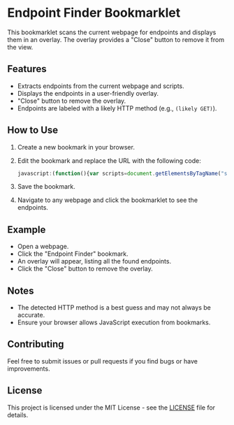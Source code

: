 # Endpoint Finder Bookmarklet

This bookmarklet scans the current webpage for endpoints and displays them in an overlay. The overlay provides a "Close" button to remove it from the view.

## Features

- Extracts endpoints from the current webpage and scripts.
- Displays the endpoints in a user-friendly overlay.
- "Close" button to remove the overlay.
- Endpoints are labeled with a likely HTTP method (e.g., `(likely GET)`).

## How to Use

1. Create a new bookmark in your browser.
2. Edit the bookmark and replace the URL with the following code:

    ```javascript
    javascript:(function(){var scripts=document.getElementsByTagName("script"),regex=/(?<=(\"|\'|\`))\/[a-zA-Z0-9_?&=\/\-\#\.]*(?=(\"|\'|\`))/g,results=new Set;function fetchAndExtract(e){""!==e&&fetch(e).then(function(e){return e.text()}).then(function(e){for(var t=e.matchAll(regex),r=0;r<t.length;r++)results.add({endpoint:t[r][0],method:"(likely GET)"})}).catch(function(e){console.error("An error occurred:",e)})}for(var i=0;i<scripts.length;i++)fetchAndExtract(scripts[i].src);var pageContent=document.documentElement.outerHTML,matches=pageContent.matchAll(regex);for(const match of matches)results.add({endpoint:match[0],method:"(likely GET)"});function displayResults(){var e=document.createElement("div");e.style.position="fixed",e.style.top="0",e.style.left="0",e.style.width="100%",e.style.height="100%",e.style.padding="20px",e.style.backgroundColor="rgba(0,0,0,0.8)",e.style.color="#fff",e.style.overflowY="auto",e.style.zIndex="9999";var t=document.createElement("div");t.style.maxWidth="800px",t.style.margin="0 auto",t.style.backgroundColor="#333",t.style.padding="20px",t.style.borderRadius="8px",t.style.textAlign="left";var closeBtn=document.createElement("button");closeBtn.textContent="Close",closeBtn.style.position="fixed",closeBtn.style.top="10px",closeBtn.style.right="10px",closeBtn.style.padding="10px",closeBtn.style.backgroundColor="#f44336",closeBtn.style.color="#fff",closeBtn.style.border="none",closeBtn.style.borderRadius="5px",closeBtn.style.cursor="pointer",closeBtn.addEventListener("click",function(){document.body.removeChild(e)}),e.appendChild(closeBtn),t.innerHTML+="<h2 style='color:#f1c40f;text-align:left'>Found Endpoints</h2>",0===results.size?t.innerHTML+="<p>No endpoints found.</p>":results.forEach(function(e){var n=document.createElement("div");n.innerHTML="<strong>"+e.endpoint+"</strong> - "+e.method,t.appendChild(n)}),e.appendChild(t),document.body.appendChild(e)}setTimeout(displayResults,3e3)})();
    ```

3. Save the bookmark.
4. Navigate to any webpage and click the bookmarklet to see the endpoints.

## Example

- Open a webpage.
- Click the "Endpoint Finder" bookmark.
- An overlay will appear, listing all the found endpoints.
- Click the "Close" button to remove the overlay.

## Notes

- The detected HTTP method is a best guess and may not always be accurate.
- Ensure your browser allows JavaScript execution from bookmarks.

## Contributing

Feel free to submit issues or pull requests if you find bugs or have improvements.

## License

This project is licensed under the MIT License - see the [LICENSE](LICENSE) file for details.
